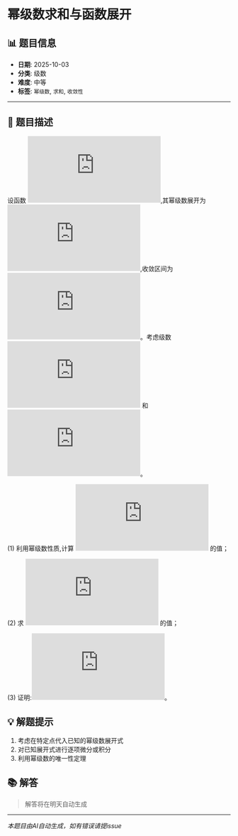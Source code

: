# 幂级数求和与函数展开

## 📊 题目信息

- **日期**: 2025-10-03
- **分类**: 级数
- **难度**: 中等
- **标签**: `幂级数`, `求和`, `收敛性`

---

## 📝 题目描述

设函数 ![equation](https://latex.codecogs.com/svg.latex?f(x)%20%3D%20%5Cfrac%7B1%7D%7B(1-x)%5E2%7D),其幂级数展开为 ![equation](https://latex.codecogs.com/svg.latex?f(x)%20%3D%20%5Csum_%7Bn%3D1%7D%5E%7B%5Cinfty%7D%20n%20x%5E%7Bn-1%7D),收敛区间为 ![equation](https://latex.codecogs.com/svg.latex?(-1%2C1))。考虑级数 ![equation](https://latex.codecogs.com/svg.latex?%5Csum_%7Bn%3D1%7D%5E%7B%5Cinfty%7D%20%5Cfrac%7Bn%7D%7B2%5En%7D) 和 ![equation](https://latex.codecogs.com/svg.latex?%5Csum_%7Bn%3D1%7D%5E%7B%5Cinfty%7D%20%5Cfrac%7B(-1)%5E%7Bn-1%7D%20n%7D%7B3%5En%7D)。

(1) 利用幂级数性质,计算 ![equation](https://latex.codecogs.com/svg.latex?%5Csum_%7Bn%3D1%7D%5E%7B%5Cinfty%7D%20%5Cfrac%7Bn%7D%7B2%5En%7D) 的值；

(2) 求 ![equation](https://latex.codecogs.com/svg.latex?%5Csum_%7Bn%3D1%7D%5E%7B%5Cinfty%7D%20%5Cfrac%7B(-1)%5E%7Bn-1%7D%20n%7D%7B3%5En%7D) 的值；

(3) 证明:![equation](https://latex.codecogs.com/svg.latex?%5Csum_%7Bn%3D1%7D%5E%7B%5Cinfty%7D%20%5Cfrac%7Bn%5E2%7D%7B4%5En%7D%20%3D%20%5Cfrac%7B4%7D%7B9%7D)。

## 💡 解题提示

1. 考虑在特定点代入已知的幂级数展开式
2. 对已知展开式进行逐项微分或积分
3. 利用幂级数的唯一性定理

## 📚 解答

> 解答将在明天自动生成

---

*本题目由AI自动生成，如有错误请提issue*
